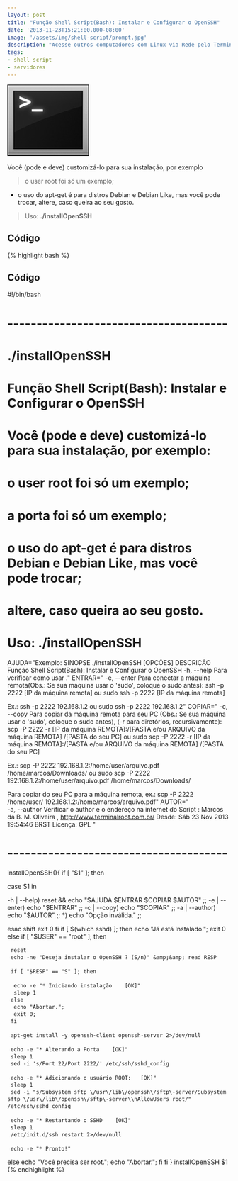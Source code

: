 ```yaml
---
layout: post
title: "Função Shell Script(Bash): Instalar e Configurar o OpenSSH"
date: '2013-11-23T15:21:00.000-08:00'
image: '/assets/img/shell-script/prompt.jpg'
description: "Acesse outros computadores com Linux via Rede pelo Terminal"
tags:
- shell script
- servidores
---
```


![Função Shell Script(Bash): Instalar e Configurar o OpenSSH](/assets/img/shell-script/prompt.jpg "Função Shell Script(Bash): Instalar e Configurar o OpenSSH")

Você (pode e deve) customizá-lo para sua instalação, por exemplo

> o user root foi só um exemplo;
 
* o uso do apt-get é para distros Debian e Debian Like, mas você pode trocar, altere, caso queira ao seu gosto.

>  Uso: __./installOpenSSH__

## Código

{% highlight bash %}
## Código

#!/bin/bash
# --------------------------------------
# ./installOpenSSH
#
# Função Shell Script(Bash): Instalar e Configurar o OpenSSH
#
# Você (pode e deve) customizá-lo para sua instalação, por exemplo:
# o user root foi só um exemplo;
# a porta foi só um exemplo;
# o uso do apt-get é para distros Debian e Debian Like, mas você pode trocar;
# altere, caso queira ao seu gosto.
#
# Uso: ./installOpenSSH
AJUDA="Exemplo:
SINOPSE
 ./installOpenSSH [OPÇÕES]
DESCRIÇÃO
 Função Shell Script(Bash): Instalar e Configurar o OpenSSH
 -h, --help
 Para verificar como usar ."
ENTRAR="
-e, --enter
  Para conectar a máquina remota(Obs.: Se sua máquina usar o 'sudo', coloque o sudo antes):
  ssh -p 2222 [IP da máquina remota]
  ou
  sudo ssh -p 2222 [IP da máquina remota]
  
  Ex.:
  ssh -p 2222 192.168.1.2
  ou
  sudo ssh -p 2222 192.168.1.2"
COPIAR="
-c, --copy
 Para copiar da máquina remota para seu PC (Obs.: Se sua máquina usar o 'sudo', coloque o sudo antes), (-r para diretórios, recursivamente):
  scp -P 2222 -r [IP da máquina REMOTA]:/[PASTA e/ou ARQUIVO da máquina REMOTA] /[PASTA do seu PC]
  ou
  sudo scp -P 2222 -r [IP da máquina REMOTA]:/[PASTA e/ou ARQUIVO da máquina REMOTA] /[PASTA do seu PC]
  
  Ex.:
  scp -P 2222 192.168.1.2:/home/user/arquivo.pdf /home/marcos/Downloads/
  ou
  sudo scp -P 2222 192.168.1.2:/home/user/arquivo.pdf /home/marcos/Downloads/
  
  
 Para copiar do seu PC para a máquina remota, ex.:
  scp -P 2222 /home/user/ 192.168.1.2:/home/marcos/arquivo.pdf"
AUTOR="   
-a, --author
 Verificar o author e o endereço na internet do Script :
  Marcos da B. M. Oliveira , http://www.terminalroot.com.br/
  Desde: Sáb 23 Nov 2013 19:54:46 BRST 
  Licença: GPL
"
# --------------------------------------
installOpenSSH(){
if [ "$1" ];
 then
  
  case $1 in
 
   -h | --help)  reset &amp;&amp; echo "$AJUDA $ENTRAR $COPIAR $AUTOR" ;; 
   -e | --enter) echo "$ENTRAR" ;; 
   -c | --copy) echo "$COPIAR" ;; 
   -a | --author) echo "$AUTOR" ;;
   *)    echo "Opção inválida." ;;
  
  esac
  shift
 exit 0
fi
  if [ $(which sshd) ];
   then
     echo "Já está Instalado.";
     exit 0
  else
    if [ "$USER" == "root" ];
    then
   
     reset
     echo -ne "Deseja instalar o OpenSSH ? (S/n)" &amp;&amp; read RESP
   
     if [ "$RESP" == "S" ]; then
     
      echo -e "* Iniciando instalação    [OK]"
      sleep 1 
     else 
      echo "Abortar."; 
      exit 0;
     fi
   
     apt-get install -y openssh-client openssh-server 2>/dev/null
   
     echo -e "* Alterando a Porta    [OK]"
     sleep 1
     sed -i 's/Port 22/Port 2222/' /etc/ssh/sshd_config
   
     echo -e "* Adicionando o usuário ROOT:   [OK]"
     sleep 1
     sed -i "s/Subsystem sftp \/usr\/lib\/openssh\/sftp\-server/Subsystem sftp \/usr\/lib\/openssh\/sftp\-server\\nAllowUsers root/" /etc/ssh/sshd_config
   
     echo -e "* Restartando o SSHD    [OK]"
     sleep 1
     /etc/init.d/ssh restart 2>/dev/null
   
     echo -e "* Pronto!"   
   else
     echo "Você precisa ser root.";
     echo "Abortar.";
   fi
  fi
}
installOpenSSH $1
{% endhighlight %}

<script async src="https://pagead2.googlesyndication.com/pagead/js/adsbygoogle.js"></script>

<!-- Informat -->
<ins class="adsbygoogle"
 style="display:block"
 data-ad-client="ca-pub-2838251107855362"
 data-ad-slot="2327980059"
 data-ad-format="auto"
 data-full-width-responsive="true"></ins>

<script>
(adsbygoogle = window.adsbygoogle || []).push({});
</script>

